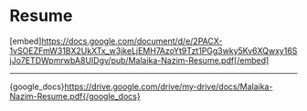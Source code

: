 # Resume

[embed]https://docs.google.com/document/d/e/2PACX-1vSOEZFmW31BX2UkXTx_w3jkeLjEMH7AzoYt9Tzt1PGg3wky5Kv6XQwxy16SjJo7ETDWpmrwbA8UIDgv/pub/Malaika-Nazim-Resume.pdf[/embed]

----

{google_docs}https://drive.google.com/drive/my-drive/docs/Malaika-Nazim-Resume.pdf{/google_docs}

